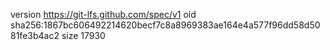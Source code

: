 version https://git-lfs.github.com/spec/v1
oid sha256:1867bc606492214620becf7c8a8969383ae164e4a577f96dd58d5081fe3b4ac2
size 17930
